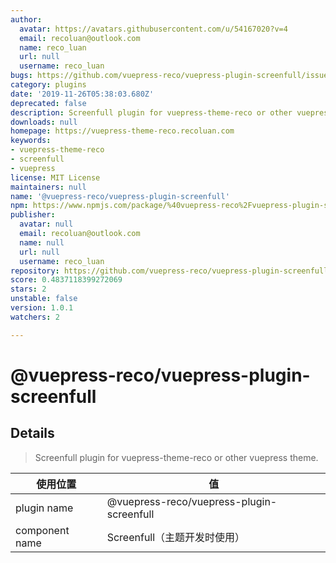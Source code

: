 ```yaml
---
author:
  avatar: https://avatars.githubusercontent.com/u/54167020?v=4
  email: recoluan@outlook.com
  name: reco_luan
  url: null
  username: reco_luan
bugs: https://github.com/vuepress-reco/vuepress-plugin-screenfull/issues
category: plugins
date: '2019-11-26T05:38:03.680Z'
deprecated: false
description: Screenfull plugin for vuepress-theme-reco or other vuepress theme
downloads: null
homepage: https://vuepress-theme-reco.recoluan.com
keywords:
- vuepress-theme-reco
- screenfull
- vuepress
license: MIT License
maintainers: null
name: '@vuepress-reco/vuepress-plugin-screenfull'
npm: https://www.npmjs.com/package/%40vuepress-reco%2Fvuepress-plugin-screenfull
publisher:
  avatar: null
  email: recoluan@outlook.com
  name: null
  url: null
  username: reco_luan
repository: https://github.com/vuepress-reco/vuepress-plugin-screenfull
score: 0.4837118399272069
stars: 2
unstable: false
version: 1.0.1
watchers: 2

---
```


# @vuepress-reco/vuepress-plugin-screenfull

## Details

> Screenfull plugin for vuepress-theme-reco or other vuepress theme.

|使用位置|值|
|-|-|
|plugin name|@vuepress-reco/vuepress-plugin-screenfull|
|component name|Screenfull（主题开发时使用）|


